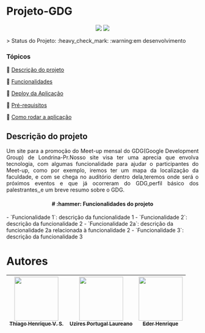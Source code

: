 # Projeto-GDG
<p align="center">
  <img src="http://img.shields.io/static/v1?label=License&message=UniCesumar&color=green&style=for-the-badge"/>
   <img src="http://img.shields.io/static/v1?label=STATUS&message=EM%20DESENVOLVIMENTO&color=RED&style=for-the-badge"/>
   </p>
   > Status do Projeto: :heavy_check_mark: :warning:em desenvolvimento


### Tópicos 

:small_blue_diamond: [Descrição do projeto](#descrição-do-projeto)

:small_blue_diamond: [Funcionalidades](#funcionalidades)

:small_blue_diamond: [Deploy da Aplicação](#deploy-da-aplicação-dash)

:small_blue_diamond: [Pré-requisitos](#pré-requisitos)

:small_blue_diamond: [Como rodar a aplicação](#como-rodar-a-aplicação-arrow_forward)

## Descrição do projeto 

<p align="justify">
  Um site para a promoção do Meet-up mensal do GDG(Google Development Group) de Londrina-Pr.Nosso site visa ter uma aprecia que envolva tecnologia, com algumas funcionalidade para ajudar o participantes do Meet-up, como por exemplo, iremos ter um mapa da localização da faculdade, e com se chega no auditório dentro dela,teremos onde será o próximos eventos e que já ocorreram do GDG,perfil básico dos palestrantes,,e um breve resumo sobre o GDG.  
</p>








<h4 align="center">
# :hammer: Funcionalidades do projeto
</h4>
- `Funcionalidade 1`: descrição da funcionalidade 1
- `Funcionalidade 2`: descrição da funcionalidade 2
- `Funcionalidade 2a`: descrição da funcionalidade 2a relacionada à funcionalidade 2
- `Funcionalidade 3`: descrição da funcionalidade 3



# Autores

| [<img loading="lazy" src="https://avatars.githubusercontent.com/u/37356058?v=4" width=115><br><sub>Thiago Henrique V. S.</sub>](hhttps://github.com/thiagohvs12) |  [<img loading="lazy" src="https://avatars.githubusercontent.com/u/30351153?v=4" width=115><br><sub>Uzires Portugal Laureano</sub>](https://github.com/Uzzipl) |  [<img loading="lazy" src="https://avatars.githubusercontent.com/u/8989346?v=4" width=115><br><sub>Eder Henrique</sub>](https://github.com/alexfelipe) |
| :---: | :---: | :---: |